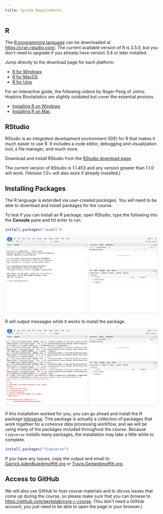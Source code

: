 ```yaml
---
title: System Requirements
---
```


## R

The [R programming language](https://www.r-project.org/) can be
downloaded at <https://cran.rstudio.com/>. The current available version
of R is 3.5.0, but you don't need to upgrade if you already have version 
3.4 or later installed.

Jump directly to the download page for each platform:

  - [R for Windows](https://cran.rstudio.com/bin/windows/base/)
  - [R for MacOS](https://cran.rstudio.com/bin/macosx/)
  - [R for Unix](https://cran.rstudio.com/bin/linux/)

For an interactive guide, the following videos by Roger Peng of Johns
Hopkins Biostatistics are slightly outdated but cover the essential
process.

  - [Installing R on Windows](https://youtu.be/watch?v=mfGFv-iB724)
  - [Installing R on Mac](http://youtu.be/Icawuhf0Yqo)

## RStudio

RStudio is an *integrated development environment* (IDE) for R that
makes it much easier to use R. It includes a code editor, debugging and
visualization tool, a file manager, and much more.

Download and install RStudio from the [RStudio download
page](https://www.rstudio.com/products/rstudio/download/#download).

The current version of RStudio is 1.1.453 and any version greater than
1.1.0 will work. (Version 1.0+ will also work if already installed.)

## Installing Packages

The R language is extended via user-created *packages*. You will need to
be able to download and install packages for the course.

To test if you can install an R package, open RStudio, type the
following into the **Console** pane and hit enter to run.

``` r
install.packages("readxl")
```

![Installing a package from the RStudio Console.](images/install-readxl-rstudio-1.png)

R will output messages while it works to install the package.

![The package has installed.](images/install-readxl-rstudio-2.png)

If this installation worked for you, you can go ahead and install the R package [tidyverse](https://tidyverse.org).
This package is actually a collection of packages that work together for a cohesive data processing workflow, and we will be using many of the packages included throughout the course.
Because `tidyverse` installs many packages, the installation may take a little while to complete.

```r
install.packages("tidyverse")
```

If you have any issues, copy the output and email to
<Garrick.AdenBuie@moffitt.org> or <Travis.Gerke@moffitt.org>.

## Access to GitHub

We will also use GitHub to host course materials and to dicuss issues
that come up during the course, so please make sure that you can browse
to <https://github.com/gerkelab/core-r-course>.
(You don't need a GitHub account, you just need to be able to open the page in your browser.)
